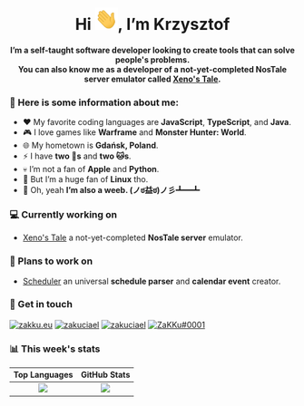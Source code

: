 <h1 align="center">Hi <img src="https://raw.githubusercontent.com/ABSphreak/ABSphreak/master/gifs/Hi.gif" width="40px" />, I’m Krzysztof</h1>
<h4 align="center">I’m a self-taught software developer looking to create tools that can solve people's problems.<br>
You can also know me as a developer of a not-yet-completed NosTale server emulator called <a href="https://xenostale.pl">Xeno's Tale</a>.</h4>

### 📔 Here is some information about me:
- ❤️ My favorite coding languages are **JavaScript**, **TypeScript**, and **Java**.
- 🎮 I love games like **Warframe** and **Monster Hunter: World**.
- 🌐 My hometown is **Gdańsk, Poland**.
- ⚡ I have **two 🐶s** and **two 🐱s**.
- 💀 I’m not a fan of **Apple** and **Python**.
- 🐧 But I’m a huge fan of **Linux** tho.
- 👑 Oh, yeah **I’m also a weeb. (ノಠ益ಠ)ノ彡┻━┻**

### 💻 Currently working on
- [Xeno's Tale](https://xenostale.pl) a not-yet-completed **NosTale server** emulator.

### 📃 Plans to work on
- [Scheduler](https://github.com/zakuciael/scheduler) an universal **schedule parser** and **calendar event** creator.

### 💬 Get in touch
<a href="https://zakku.eu/" target="blank"><img align="center" src="https://upload.wikimedia.org/wikipedia/commons/6/67/Octicons-globe.svg" alt="zakku.eu" height="30" width="30" /></a>
<a href="https://twitter.com/zakuciael/" target="blank"><img align="center" src="https://cdn.jsdelivr.net/npm/simple-icons@3.3.0/icons/twitter.svg" alt="zakuciael" height="30" width="30" /></a>
<a href="https://linkedin.com/in/zakuciael/" target="blank"><img align="center" src="https://cdn.jsdelivr.net/npm/simple-icons@3.3.0/icons/linkedin.svg" alt="zakuciael" height="30" width="30" /></a>
<a href="https://discord.com/users/208525547070816256/" target="blank"><img align="center" src="https://cdn.jsdelivr.net/npm/simple-icons@3.3.0/icons/discord.svg" alt="ZaKKu#0001" height="30" width="30" /></a>

### 📊 This week's stats
Top Languages       |  GitHub Stats
:-------------------------:|:-------------------------:
![](https://gh-stats.zakku.eu/api/wakatime?username=zakuciael&type=langs&hide=Properties,Other&hide_title=true&bg_color=ffffff&hide_border=true)  |  ![](https://gh-stats.zakku.eu/api?username=zakuciael&hide_title=true&bg_color=ffffff&hide_border=true)
